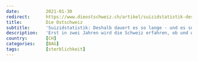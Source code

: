 ```yaml
---
date:          2021-01-30
redirect:      https://www.dieostschweiz.ch/artikel/suizidstatistik-deshalb-dauert-es-so-lange-und-es-soll-besser-werden-zzkxYwR
title:         Die Ostschweiz
subtitle:      'Suizidstatistik: Deshalb dauert es so lange - und es soll besser werden'
description:   'Erst in zwei Jahren wird die Schweiz erfahren, ob und wie sich das Coronajahr 2020 auf die Suizidrate auswirkt. Das hat bei einem Nationalrat Fragen ausgelöst. Die Antworten darauf liegen nun vor. Es zeigt sich: Auch in Bern sind nicht alle glücklich damit.'
country:       [CH]
categories:    [BAG]
tags:          [sterblichkeit]
---
```

